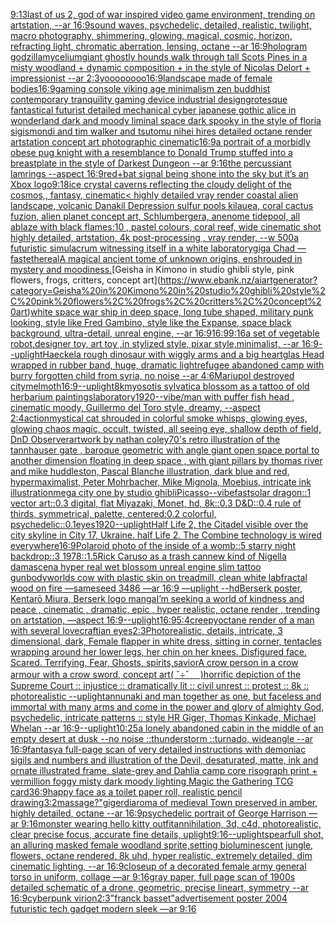 [9:13](https://www.ebank.nz/aiartgenerator?category=9%3A13)[last of us 2, god of war inspired video game environment, trending on artstation, --ar 16:9](https://www.ebank.nz/aiartgenerator?category=last%20of%20us%202%2C%20god%20of%20war%20inspired%20video%20game%20environment%2C%20trending%20on%20artstation%2C%20--ar%2016%3A9)[sound waves, psychedelic, detailed, realistic, twilight, macro photography, shimmering, glowing, magical, cosmic, horizon, refracting light, chromatic aberration, lensing, octane --ar 16:9](https://www.ebank.nz/aiartgenerator?category=sound%20waves%2C%20psychedelic%2C%20detailed%2C%20realistic%2C%20twilight%2C%20macro%20photography%2C%20shimmering%2C%20glowing%2C%20magical%2C%20cosmic%2C%20horizon%2C%20refracting%20light%2C%20chromatic%20aberration%2C%20lensing%2C%20octane%20--ar%2016%3A9)[hologram godzilla](https://www.ebank.nz/aiartgenerator?category=hologram%20godzilla)[mycelium](https://www.ebank.nz/aiartgenerator?category=mycelium)[giant ghostly hounds walk through tall Scots Pines in a misty woodland + dynamic composition + in the style of Nicolas Delort + impressionist --ar 2:3](https://www.ebank.nz/aiartgenerator?category=giant%20ghostly%20hounds%20walk%20through%20tall%20Scots%20Pines%20in%20a%20misty%20woodland%20%2B%20dynamic%20composition%20%2B%20in%20the%20style%20of%20Nicolas%20Delort%20%2B%20impressionist%20--ar%202%3A3)[yoooooooo](https://www.ebank.nz/aiartgenerator?category=yoooooooo)[16:9](https://www.ebank.nz/aiartgenerator?category=16%3A9)[landscape made of female bodies](https://www.ebank.nz/aiartgenerator?category=landscape%20made%20of%20female%20bodies)[16:9](https://www.ebank.nz/aiartgenerator?category=16%3A9)[gaming console viking age minimalism zen buddhist contemporary tranquility gaming device industrial design](https://www.ebank.nz/aiartgenerator?category=gaming%20console%20viking%20age%20minimalism%20zen%20buddhist%20contemporary%20tranquility%20gaming%20device%20industrial%20design)[grotesque fantastical futurist detailed mechanical cyber japanese gothic alice in wonderland dark and moody liminal space dark spooky in the style of floria sigismondi and tim walker and tsutomu nihei hires detailed octane render artstation concept art photographic cinematic](https://www.ebank.nz/aiartgenerator?category=grotesque%20fantastical%20futurist%20detailed%20mechanical%20cyber%20japanese%20gothic%20alice%20in%20wonderland%20dark%20and%20moody%20liminal%20space%20dark%20spooky%20in%20the%20style%20of%20floria%20sigismondi%20and%20tim%20walker%20and%20tsutomu%20nihei%20hires%20detailed%20octane%20render%20artstation%20concept%20art%20photographic%20cinematic)[16:9](https://www.ebank.nz/aiartgenerator?category=16%3A9)[a portrait of a morbidly obese pug knight with a resemblance to Donald Trump stuffed into a breastplate in the style of Darkest Dungeon --ar 9:16](https://www.ebank.nz/aiartgenerator?category=a%20portrait%20of%20a%20morbidly%20obese%20pug%20knight%20with%20a%20resemblance%20to%20Donald%20Trump%20stuffed%20into%20a%20breastplate%20in%20the%20style%20of%20Darkest%20Dungeon%20--ar%209%3A16)[the percussiant lamrings --aspect 16:9](https://www.ebank.nz/aiartgenerator?category=the%20percussiant%20lamrings%20--aspect%2016%3A9)[red+](https://www.ebank.nz/aiartgenerator?category=red%2B)[bat signal being shone into the sky but it’s an Xbox logo](https://www.ebank.nz/aiartgenerator?category=bat%20signal%20being%20shone%20into%20the%20sky%20but%20it%E2%80%99s%20an%20Xbox%20logo)[9:18](https://www.ebank.nz/aiartgenerator?category=9%3A18)[ice crystal caverns reflecting the cloudy delight of the cosmos,, fantasy, cinematic](https://www.ebank.nz/aiartgenerator?category=ice%20crystal%20caverns%20reflecting%20the%20cloudy%20delight%20of%20the%20cosmos%2C%2C%20fantasy%2C%20cinematic)[< highly detailed vray render coastal alien landscape, volcanic Danakil Depression sulfur pools kilauea, coral cactus fuzion, alien planet concept art, Schlumbergera, anenome tidepool, all ablaze with black flames:10 , pastel colours, coral reef, wide cinematic shot highly detailed, artstation, 4k post-processing , vray render, --w 500](https://www.ebank.nz/aiartgenerator?category=%3C%20highly%20detailed%20vray%20render%20coastal%20alien%20landscape%2C%20volcanic%20Danakil%20Depression%20sulfur%20pools%20kilauea%2C%20coral%20cactus%20fuzion%2C%20alien%20planet%20concept%20art%2C%20Schlumbergera%2C%20anenome%20tidepool%2C%20all%20ablaze%20with%20black%20flames%3A10%20%2C%20pastel%20colours%2C%20coral%20reef%2C%20wide%20cinematic%20shot%20highly%20detailed%2C%20artstation%2C%204k%20post-processing%20%2C%20vray%20render%2C%20--w%20500)[a futuristic simulacrum witnessing itself in a white laboratory](https://www.ebank.nz/aiartgenerator?category=a%20futuristic%20simulacrum%20witnessing%20itself%20in%20a%20white%20laboratory)[giga Chad —fast](https://www.ebank.nz/aiartgenerator?category=giga%20Chad%20%E2%80%94fast)[ethereal](https://www.ebank.nz/aiartgenerator?category=ethereal)[A magical ancient tome of unknown origins, enshrouded in mystery and moodiness.](https://www.ebank.nz/aiartgenerator?category=A%20magical%20ancient%20tome%20of%20unknown%20origins%2C%20enshrouded%20in%20mystery%20and%20moodiness.)[Geisha in Kimono in studio ghibli style, pink flowers, frogs, critters, concept art](https://www.ebank.nz/aiartgenerator?category=Geisha%20in%20Kimono%20in%20studio%20ghibli%20style%2C%20pink%20flowers%2C%20frogs%2C%20critters%2C%20concept%20art)[white space war ship in deep space, long tube shaped, military punk looking, style like Fred Gambino, style like the Expanse, space black background, ultra-detail, unreal engine, --ar 16:9](https://www.ebank.nz/aiartgenerator?category=white%20space%20war%20ship%20in%20deep%20space%2C%20long%20tube%20shaped%2C%20military%20punk%20looking%2C%20style%20like%20Fred%20Gambino%2C%20style%20like%20the%20Expanse%2C%20space%20black%20background%2C%20ultra-detail%2C%20unreal%20engine%2C%20--ar%2016%3A9)[16:9](https://www.ebank.nz/aiartgenerator?category=16%3A9)[9:16](https://www.ebank.nz/aiartgenerator?category=9%3A16)[a set of vegetable robot,designer toy, art toy ,in stylized style, pixar style,minimalist, --ar 16:9](https://www.ebank.nz/aiartgenerator?category=a%20set%20of%20vegetable%20robot%2Cdesigner%20toy%2C%20art%20toy%20%2Cin%20stylized%20style%2C%20pixar%20style%2Cminimalist%2C%20--ar%2016%3A9)[--uplight](https://www.ebank.nz/aiartgenerator?category=--uplight)[Haeckel](https://www.ebank.nz/aiartgenerator?category=Haeckel)[a rough dinosaur with wiggly arms and a big heart](https://www.ebank.nz/aiartgenerator?category=a%20rough%20dinosaur%20with%20wiggly%20arms%20and%20a%20big%20heart)[glas Head wrapped in rubber band, huge, dramatic light](https://www.ebank.nz/aiartgenerator?category=glas%20Head%20wrapped%20in%20rubber%20band%2C%20huge%2C%20dramatic%20light)[refugee abandoned camp with burry forgotten child from syria,  no noise --ar 4:6](https://www.ebank.nz/aiartgenerator?category=refugee%20abandoned%20camp%20with%20burry%20forgotten%20child%20from%20syria%2C%20%20no%20noise%20--ar%204%3A6)[Mariupol destroyed city](https://www.ebank.nz/aiartgenerator?category=Mariupol%20destroyed%20city)[melmoth](https://www.ebank.nz/aiartgenerator?category=melmoth)[16:9](https://www.ebank.nz/aiartgenerator?category=16%3A9)[--uplight](https://www.ebank.nz/aiartgenerator?category=--uplight)[8k](https://www.ebank.nz/aiartgenerator?category=8k)[myosotis sylvatica blossom as a tattoo of old herbarium paintings](https://www.ebank.nz/aiartgenerator?category=myosotis%20sylvatica%20blossom%20as%20a%20tattoo%20of%20old%20herbarium%20paintings)[laboratory](https://www.ebank.nz/aiartgenerator?category=laboratory)[1920](https://www.ebank.nz/aiartgenerator?category=1920)[--vibe](https://www.ebank.nz/aiartgenerator?category=--vibe)[/man with puffer fish head , cinematic moody, Guillermo del Toro style, dreamy,  --aspect 2:4](https://www.ebank.nz/aiartgenerator?category=/man%20with%20puffer%20fish%20head%20%2C%20cinematic%20moody%2C%20Guillermo%20del%20Toro%20style%2C%20dreamy%2C%20%20--aspect%202%3A4)[action](https://www.ebank.nz/aiartgenerator?category=action)[mystical cat shrouded in colorful smoke whisps, glowing eyes, glowing chaos magic, occult, twisted, all seeing eye, shallow depth of field, DnD Observer](https://www.ebank.nz/aiartgenerator?category=mystical%20cat%20shrouded%20in%20colorful%20smoke%20whisps%2C%20glowing%20eyes%2C%20glowing%20chaos%20magic%2C%20occult%2C%20twisted%2C%20all%20seeing%20eye%2C%20shallow%20depth%20of%20field%2C%20DnD%20Observer)[artwork by nathan coley](https://www.ebank.nz/aiartgenerator?category=artwork%20by%20nathan%20coley)[70's retro illustration of the tannhauser gate , baroque geometric with angle giant open space portal to another dimension floating in deep space , with giant pillars by thomas river and mike huddleston, Pascal Blanche illustration, dark blue and red, hypermaximalist, Peter Mohrbacher, Mike Mignola, Moebius, intricate ink illustration](https://www.ebank.nz/aiartgenerator?category=70%27s%20retro%20illustration%20of%20the%20tannhauser%20gate%20%2C%20baroque%20geometric%20with%20angle%20giant%20open%20space%20portal%20to%20another%20dimension%20floating%20in%20deep%20space%20%2C%20with%20giant%20pillars%20by%20thomas%20river%20and%20mike%20huddleston%2C%20Pascal%20Blanche%20illustration%2C%20dark%20blue%20and%20red%2C%20hypermaximalist%2C%20Peter%20Mohrbacher%2C%20Mike%20Mignola%2C%20Moebius%2C%20intricate%20ink%20illustration)[mega city one by studio ghibli](https://www.ebank.nz/aiartgenerator?category=mega%20city%20one%20by%20studio%20ghibli)[Picasso](https://www.ebank.nz/aiartgenerator?category=Picasso)[--vibefast](https://www.ebank.nz/aiartgenerator?category=--vibefast)[solar dragon::1 vector art::0.3 digital, flat Miyazaki, Monet, hd, 8k::0.3 D&D::0.4 rule of thirds, symmetrical, palette, centered:0.2 colorful, psychedelic::0.1](https://www.ebank.nz/aiartgenerator?category=solar%20dragon%3A%3A1%20vector%20art%3A%3A0.3%20digital%2C%20flat%20Miyazaki%2C%20Monet%2C%20hd%2C%208k%3A%3A0.3%20D%26D%3A%3A0.4%20rule%20of%20thirds%2C%20symmetrical%2C%20palette%2C%20centered%3A0.2%20colorful%2C%20psychedelic%3A%3A0.1)[eyes](https://www.ebank.nz/aiartgenerator?category=eyes)[1920](https://www.ebank.nz/aiartgenerator?category=1920)[--uplight](https://www.ebank.nz/aiartgenerator?category=--uplight)[Half Life 2, the Citadel visible over the city skyline in City 17, Ukraine. half Life 2. The Combine technology is wired everywhere](https://www.ebank.nz/aiartgenerator?category=Half%20Life%202%2C%20the%20Citadel%20visible%20over%20the%20city%20skyline%20in%20City%2017%2C%20Ukraine.%20half%20Life%202.%20The%20Combine%20technology%20is%20wired%20everywhere)[16:9](https://www.ebank.nz/aiartgenerator?category=16%3A9)[Polaroid photo of the inside of a womb::5 starry night backdrop::3 1978::1.5](https://www.ebank.nz/aiartgenerator?category=Polaroid%20photo%20of%20the%20inside%20of%20a%20womb%3A%3A5%20starry%20night%20backdrop%3A%3A3%201978%3A%3A1.5)[Rick Caruso as a trash can](https://www.ebank.nz/aiartgenerator?category=Rick%20Caruso%20as%20a%20trash%20can)[new kind of Nigella damascena hyper real wet blossom unreal engine slim tattoo gun](https://www.ebank.nz/aiartgenerator?category=new%20kind%20of%20Nigella%20damascena%20hyper%20real%20wet%20blossom%20unreal%20engine%20slim%20tattoo%20gun)[bodyworlds cow with plastic skin on treadmill, clean white lab](https://www.ebank.nz/aiartgenerator?category=bodyworlds%20cow%20with%20plastic%20skin%20on%20treadmill%2C%20clean%20white%20lab)[fractal wood on fire —sameseed 3486 —ar 16:9 —uplight --hd](https://www.ebank.nz/aiartgenerator?category=fractal%20wood%20on%20fire%20%E2%80%94sameseed%203486%20%E2%80%94ar%2016%3A9%20%E2%80%94uplight%20--hd)[Berserk poster, Kentarō Miura, Berserk logo manga](https://www.ebank.nz/aiartgenerator?category=Berserk%20poster%2C%20Kentar%C5%8D%20Miura%2C%20Berserk%20logo%20manga)[I’m seeking a world of kindness and peace , cinematic , dramatic, epic , hyper realistic, octane render , trending on artstation, —aspect 16:9](https://www.ebank.nz/aiartgenerator?category=I%E2%80%99m%20seeking%20a%20world%20of%20kindness%20and%20peace%20%2C%20cinematic%20%2C%20dramatic%2C%20epic%20%2C%20hyper%20realistic%2C%20octane%20render%20%2C%20trending%20on%20artstation%2C%20%E2%80%94aspect%2016%3A9)[--uplight](https://www.ebank.nz/aiartgenerator?category=--uplight)[16:9](https://www.ebank.nz/aiartgenerator?category=16%3A9)[5:4](https://www.ebank.nz/aiartgenerator?category=5%3A4)[creepy](https://www.ebank.nz/aiartgenerator?category=creepy)[octane render of a man with several lovecraftian eyes](https://www.ebank.nz/aiartgenerator?category=octane%20render%20of%20a%20man%20with%20several%20lovecraftian%20eyes)[2:3](https://www.ebank.nz/aiartgenerator?category=2%3A3)[Photorealistic, details, intricate, 3 dimensional, dark, Female flapper in white dress,  sitting in corner, tentacles wrapping around her lower legs, her chin on her knees. Disfigured face. Scared. Terrifying, Fear,  Ghosts,  spirits,](https://www.ebank.nz/aiartgenerator?category=Photorealistic%2C%20details%2C%20intricate%2C%203%20dimensional%2C%20dark%2C%20Female%20flapper%20in%20white%20dress%2C%20%20sitting%20in%20corner%2C%20tentacles%20wrapping%20around%20her%20lower%20legs%2C%20her%20chin%20on%20her%20knees.%20Disfigured%20face.%20Scared.%20Terrifying%2C%20Fear%2C%20%20Ghosts%2C%20%20spirits%2C)[savior](https://www.ebank.nz/aiartgenerator?category=savior)[A crow person in a crow armour with a crow sword, concept art](https://www.ebank.nz/aiartgenerator?category=A%20crow%20person%20in%20a%20crow%20armour%20with%20a%20crow%20sword%2C%20concept%20art)[( ˇ÷ˇ　 )](https://www.ebank.nz/aiartgenerator?category=%28%20%CB%87%C3%B7%CB%87%E3%80%80%20%29)[horrific depiction of the Supreme Court :: injustice :: dramatically lit :: civil unrest :: protest :: 8k :: photorealistic --uplight](https://www.ebank.nz/aiartgenerator?category=horrific%20depiction%20of%20the%20Supreme%20Court%20%3A%3A%20injustice%20%3A%3A%20dramatically%20lit%20%3A%3A%20civil%20unrest%20%3A%3A%20protest%20%3A%3A%208k%20%3A%3A%20photorealistic%20--uplight)[annunaki and man together as one, but faceless and immortal with many arms and come in the power and glory of almighty God, psychedelic, intricate patterns :: style HR Giger, Thomas Kinkade, Michael Whelan --ar 16:9](https://www.ebank.nz/aiartgenerator?category=annunaki%20and%20man%20together%20as%20one%2C%20but%20faceless%20and%20immortal%20with%20many%20arms%20and%20come%20in%20the%20power%20and%20glory%20of%20almighty%20God%2C%20psychedelic%2C%20intricate%20patterns%20%3A%3A%20style%20HR%20Giger%2C%20Thomas%20Kinkade%2C%20Michael%20Whelan%20--ar%2016%3A9)[--uplight](https://www.ebank.nz/aiartgenerator?category=--uplight)[10:25](https://www.ebank.nz/aiartgenerator?category=10%3A25)[a lonely abandoned cabin in the middle of an empty desert at dusk --no noise ::thunderstorm ::turnado, wideangle --ar 16:9](https://www.ebank.nz/aiartgenerator?category=a%20lonely%20abandoned%20cabin%20in%20the%20middle%20of%20an%20empty%20desert%20at%20dusk%20--no%20noise%20%3A%3Athunderstorm%20%3A%3Aturnado%2C%20wideangle%20--ar%2016%3A9)[fantasy](https://www.ebank.nz/aiartgenerator?category=fantasy)[a full-page scan of very detailed instructions with demoniac sigils and numbers and illustration of the Devil, desaturated, matte, ink and ornate illustrated frame, slate-grey and Dahlia camp core risograph print + vermillion foggy misty dark moody lighting Magic the Gathering TCG card](https://www.ebank.nz/aiartgenerator?category=a%20full-page%20scan%20of%20very%20detailed%20instructions%20with%20demoniac%20sigils%20and%20numbers%20and%20illustration%20of%20the%20Devil%2C%20desaturated%2C%20matte%2C%20ink%20and%20ornate%20illustrated%20frame%2C%20slate-grey%20and%20Dahlia%20camp%20core%20risograph%20print%20%2B%20vermillion%20foggy%20misty%20dark%20moody%20lighting%20Magic%20the%20Gathering%20TCG%20card)[36:9](https://www.ebank.nz/aiartgenerator?category=36%3A9)[happy face as a toilet paper roll, realistic pencil drawing](https://www.ebank.nz/aiartgenerator?category=happy%20face%20as%20a%20toilet%20paper%20roll%2C%20realistic%20pencil%20drawing)[3:2](https://www.ebank.nz/aiartgenerator?category=3%3A2)[massage?"](https://www.ebank.nz/aiartgenerator?category=massage%3F%22)[giger](https://www.ebank.nz/aiartgenerator?category=giger)[diaroma of medieval Town preserved in amber, highly detailed, octane --ar 16:9](https://www.ebank.nz/aiartgenerator?category=diaroma%20of%20medieval%20Town%20preserved%20in%20amber%2C%20highly%20detailed%2C%20octane%20--ar%2016%3A9)[psychedelic portrait of George Harrison —ar 9:16](https://www.ebank.nz/aiartgenerator?category=psychedelic%20portrait%20of%20George%20Harrison%20%E2%80%94ar%209%3A16)[monster wearing hello kitty outfit](https://www.ebank.nz/aiartgenerator?category=monster%20wearing%20hello%20kitty%20outfit)[annihilation, 3d, c4d, photorealistic, clear precise focus, accurate fine details, uplight](https://www.ebank.nz/aiartgenerator?category=annihilation%2C%203d%2C%20c4d%2C%20photorealistic%2C%20clear%20precise%20focus%2C%20accurate%20fine%20details%2C%20uplight)[9:16](https://www.ebank.nz/aiartgenerator?category=9%3A16)[--uplight](https://www.ebank.nz/aiartgenerator?category=--uplight)[spear](https://www.ebank.nz/aiartgenerator?category=spear)[full shot, an alluring masked female woodland sprite,setting bioluminescent jungle, flowers, octane rendered, 8k uhd, hyper realistic, extremely detailed, dim cinematic lighting, --ar 16:9](https://www.ebank.nz/aiartgenerator?category=full%20shot%2C%20an%20alluring%20masked%20female%20woodland%20sprite%2Csetting%20bioluminescent%20jungle%2C%20flowers%2C%20octane%20rendered%2C%208k%20uhd%2C%20hyper%20realistic%2C%20extremely%20detailed%2C%20dim%20cinematic%20lighting%2C%20--ar%2016%3A9)[closeup of a decorated female army general torso in uniform, collage —ar 9:16](https://www.ebank.nz/aiartgenerator?category=closeup%20of%20a%20decorated%20female%20army%20general%20torso%20in%20uniform%2C%20collage%20%E2%80%94ar%209%3A16)[gray paper, full page scan of 1900s detailed schematic of a drone, geometric, precise lineart, symmetry --ar 16:9](https://www.ebank.nz/aiartgenerator?category=gray%20paper%2C%20full%20page%20scan%20of%201900s%20detailed%20schematic%20of%20a%20drone%2C%20geometric%2C%20precise%20lineart%2C%20symmetry%20--ar%2016%3A9)[cyberpunk virion](https://www.ebank.nz/aiartgenerator?category=cyberpunk%20virion)[2:3](https://www.ebank.nz/aiartgenerator?category=2%3A3)["franck basset"](https://www.ebank.nz/aiartgenerator?category=%22franck%20basset%22)[advertisement poster 2004 futuristic tech gadget modern sleek —ar 9:16](https://www.ebank.nz/aiartgenerator?category=advertisement%20poster%202004%20futuristic%20tech%20gadget%20modern%20sleek%20%E2%80%94ar%209%3A16)